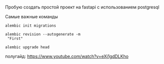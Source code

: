 Пробую создать простой проект на fastapi c использованием postgresql

Самые важные команды
```
alembic init migrations

alembic revision --autogenerate -m
 "First"

alembic upgrade head 

```

полугайд: https://www.youtube.com/watch?v=eXj1gdDLKho